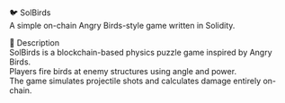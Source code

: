 🐦 SolBirds         
A simple on-chain Angry Birds-style game written in Solidity.    
      
🎯 Description   
SolBirds is a blockchain-based physics puzzle game inspired by Angry Birds.      
Players fire birds at enemy structures using angle and power.         
The game simulates projectile shots and calculates damage entirely on-chain.         
   
